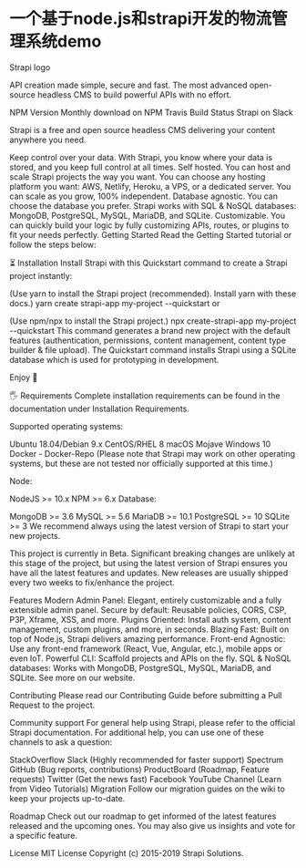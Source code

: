 # 一个基于node.js和strapi开发的物流管理系统demo

Strapi logo

API creation made simple, secure and fast.
The most advanced open-source headless CMS to build powerful APIs with no effort.


NPM Version Monthly download on NPM Travis Build Status Strapi on Slack





Strapi is a free and open source headless CMS delivering your content anywhere you need.

Keep control over your data. With Strapi, you know where your data is stored, and you keep full control at all times.
Self hosted. You can host and scale Strapi projects the way you want. You can choose any hosting platform you want: AWS, Netlify, Heroku, a VPS, or a dedicated server. You can scale as you grow, 100% independent.
Database agnostic. You can choose the database you prefer. Strapi works with SQL & NoSQL databases: MongoDB, PostgreSQL, MySQL, MariaDB, and SQLite.
Customizable. You can quickly build your logic by fully customizing APIs, routes, or plugins to fit your needs perfectly.
Getting Started
Read the Getting Started tutorial or follow the steps below:

⏳ Installation
Install Strapi with this Quickstart command to create a Strapi project instantly:

(Use yarn to install the Strapi project (recommended). Install yarn with these docs.)
yarn create strapi-app my-project --quickstart
or

(Use npm/npx to install the Strapi project.)
npx create-strapi-app my-project --quickstart
This command generates a brand new project with the default features (authentication, permissions, content management, content type builder & file upload). The Quickstart command installs Strapi using a SQLite database which is used for prototyping in development.

Enjoy 🎉

🖐 Requirements
Complete installation requirements can be found in the documentation under Installation Requirements.

Supported operating systems:

Ubuntu 18.04/Debian 9.x
CentOS/RHEL 8
macOS Mojave
Windows 10
Docker - Docker-Repo
(Please note that Strapi may work on other operating systems, but these are not tested nor officially supported at this time.)

Node:

NodeJS >= 10.x
NPM >= 6.x
Database:

MongoDB >= 3.6
MySQL >= 5.6
MariaDB >= 10.1
PostgreSQL >= 10
SQLite >= 3
We recommend always using the latest version of Strapi to start your new projects.

This project is currently in Beta. Significant breaking changes are unlikely at this stage of the project, but using the latest version of Strapi ensures you have all the latest features and updates. New releases are usually shipped every two weeks to fix/enhance the project.

Features
Modern Admin Panel: Elegant, entirely customizable and a fully extensible admin panel.
Secure by default: Reusable policies, CORS, CSP, P3P, Xframe, XSS, and more.
Plugins Oriented: Install auth system, content management, custom plugins, and more, in seconds.
Blazing Fast: Built on top of Node.js, Strapi delivers amazing performance.
Front-end Agnostic: Use any front-end framework (React, Vue, Angular, etc.), mobile apps or even IoT.
Powerful CLI: Scaffold projects and APIs on the fly.
SQL & NoSQL databases: Works with MongoDB, PostgreSQL, MySQL, MariaDB, and SQLite.
See more on our website.

Contributing
Please read our Contributing Guide before submitting a Pull Request to the project.

Community support
For general help using Strapi, please refer to the official Strapi documentation. For additional help, you can use one of these channels to ask a question:

StackOverflow
Slack (Highly recommended for faster support)
Spectrum
GitHub (Bug reports, contributions)
ProductBoard (Roadmap, Feature requests)
Twitter (Get the news fast)
Facebook
YouTube Channel (Learn from Video Tutorials)
Migration
Follow our migration guides on the wiki to keep your projects up-to-date.

Roadmap
Check out our roadmap to get informed of the latest features released and the upcoming ones. You may also give us insights and vote for a specific feature.

License
MIT License Copyright (c) 2015-2019 Strapi Solutions.
